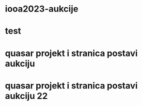 # iooa2023-aukcije
# test 
# quasar projekt i stranica postavi aukciju
# quasar projekt i stranica postavi aukciju 22

